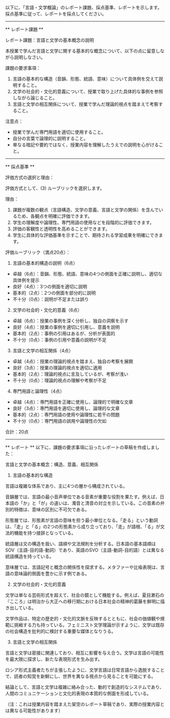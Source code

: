 以下に、「言語・文学概論」のレポート課題、採点基準、レポートを示します。採点基準に従って、レポートを採点してください。

---------------------------------------
** レポート課題 **

レポート課題：言語と文学の基本概念の説明

本授業で学んだ言語と文学に関する基本的な概念について、以下の点に留意しながら説明しなさい。

課題の要求事項：
1. 言語の基本的な構造（音韻、形態、統語、意味）について具体例を交えて説明すること。
2. 文学の社会的・文化的意義について、授業で取り上げた具体的な事例を参照しながら論じること。
3. 言語と文学の相互関係について、授業で学んだ理論的視点を踏まえて考察すること。

注意点：
- 授業で学んだ専門用語を適切に使用すること。
- 自分の言葉で論理的に説明すること。
- 単なる暗記や要約ではなく、授業内容を理解したうえでの説明を心がけること。

---------------------------------------
** 採点基準 **

評価方式の選択と理由：

評価方式として、(3) ルーブリックを選択します。

理由：
1. 課題が複数の観点（言語構造、文学の意義、言語と文学の関係）を含んでいるため、各観点を明確に評価できます。
2. 学生の理解度や論理性、専門用語の使用などを段階的に評価できます。
3. 評価の客観性と透明性を高めることができます。
4. 学生に具体的な評価基準を示すことで、期待される学習成果を明確にできます。

評価ルーブリック（満点20点）：

1. 言語の基本的構造の説明（6点）
- 卓越（6点）：音韻、形態、統語、意味の4つの側面を正確に説明し、適切な具体例を提示
- 良好（4点）：3つの側面を適切に説明
- 基本的（2点）：2つの側面を部分的に説明
- 不十分（0点）：説明が不足または誤り

2. 文学の社会的・文化的意義（6点）
- 卓越（6点）：授業の事例を深く分析し、独自の洞察を示す
- 良好（4点）：授業の事例を適切に引用し、意義を説明
- 基本的（2点）：事例の引用はあるが、分析が表面的
- 不十分（0点）：事例の引用や意義の説明が不足

3. 言語と文学の相互関係（4点）
- 卓越（4点）：授業の理論的視点を踏まえ、独自の考察を展開
- 良好（3点）：授業の理論的視点を適切に適用
- 基本的（2点）：理論的視点に言及しているが、考察が浅い
- 不十分（0点）：理論的視点の理解や考察が不足

4. 専門用語と論理性（4点）
- 卓越（4点）：専門用語を正確に使用し、論理的で明確な文章
- 良好（3点）：専門用語を適切に使用し、論理的な文章
- 基本的（2点）：専門用語の使用や論理性に若干の問題
- 不十分（0点）：専門用語の誤用や論理性の欠如

合計：20点

---------------------------------------
** レポート **
以下に、課題の要求事項に沿ったレポートの草稿を作成しました：

言語と文学の基本概念：構造、意義、相互関係

1. 言語の基本的な構造

言語は複雑な体系であり、主に4つの層から構成されている。

音韻層では、言語の最小音声単位である音素が重要な役割を果たす。例えば、日本語の「か」と「が」の違いは、濁音と清音の対立を示している。この音素の弁別的特徴は、意味の区別に不可欠である。

形態層では、形態素が言語の意味を担う最小単位となる。「走る」という動詞は、「走」と「る」の2つの形態素から成り立っており、「走」が語根、「る」が文法的機能を持つ接辞となっている。

統語層は文の構造を扱い、語順や文法規則を分析する。日本語の基本語順はSOV（主語-目的語-動詞）であり、英語のSVO（主語-動詞-目的語）とは異なる統語構造を持っている。

意味層では、言語記号と概念の関係性を探求する。メタファーや比喩表現は、言語の意味論的側面を豊かに示す例である。

2. 文学の社会的・文化的意義

文学は単なる芸術形式を超えて、社会の鏡として機能する。例えば、夏目漱石の『こころ』は明治から大正への移行期における日本社会の精神的葛藤を鮮明に描き出している。

文学作品は、特定の歴史的・文化的文脈を反映するとともに、社会の価値観や規範に挑戦する力も持っている。フェミニスト文学理論が示すように、文学は既存の社会構造を批判的に検討する重要な媒体となりうる。

3. 言語と文学の相互関係

言語と文学は密接に関連しており、相互に影響を与え合う。文学は言語の可能性を最大限に探求し、新たな表現形式を生み出す。

ロシア形式主義者たちが主張したように、文学言語は日常言語から逸脱することで、読者の知覚を新鮮にし、世界を異なる視点から見ることを可能にする。

結論として、言語と文学は複雑に絡み合った、動的で創造的なシステムであり、人間のコミュニケーションと文化的表現の本質的な側面を形成している。

（注：これは授業内容を踏まえた架空のレポート草稿であり、実際の授業内容とは異なる可能性があります）

